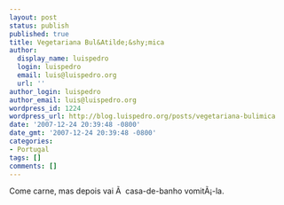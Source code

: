 ```yaml
---
layout: post
status: publish
published: true
title: Vegetariana Bul&Atilde;&shy;mica
author:
  display_name: luispedro
  login: luispedro
  email: luis@luispedro.org
  url: ''
author_login: luispedro
author_email: luis@luispedro.org
wordpress_id: 1224
wordpress_url: http://blog.luispedro.org/posts/vegetariana-bulimica
date: '2007-12-24 20:39:48 -0800'
date_gmt: '2007-12-24 20:39:48 -0800'
categories:
- Portugal
tags: []
comments: []
---
```

<p>Come carne, mas depois vai &Atilde;&nbsp; casa-de-banho vomit&Atilde;&iexcl;-la.</p>
